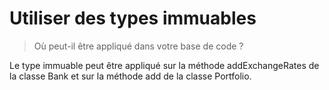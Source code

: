 # Utiliser des types immuables

> Où peut-il être appliqué dans votre base de code ?

Le type immuable peut être appliqué sur la méthode addExchangeRates de la classe Bank et sur la méthode add de la classe Portfolio. 